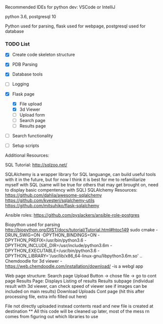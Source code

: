 Recommended IDEs for python dev: VSCode or IntelliJ

python 3.6, postgresql 10

Python used for parsing, flask used for webpage, postgresql used for database

### TODO List
-[X] Create code skeleton structure

-[X] PDB Parsing

-[X] Database tools

-[ ] Logging

-[X] Flask page
    -[X] File upload
    -[X] 3d Viewer
    -[ ] Upload form
    -[ ] Search page
    -[ ] Results page

-[ ] Search functionality

-[ ] Setup scripts

Additional Resources:

 SQL Tutorial:
 http://sqlzoo.net/

 SQLAlchemy is a wrapper library for SQL languange, can build useful tools with it in the future, but for now I think it is best for me to refamiliarize myself with SQL (same will be true for others that may get brought on, need to display basic compentency with SQL)
 SQLAlchemy Resources:
 https://github.com/dahlia/awesome-sqlalchemy
 https://github.com/kvesteri/sqlalchemy-utils
 https://github.com/mitsuhiko/flask-sqlalchemy

 Ansible roles:
 https://github.com/pyslackers/ansible-role-postgres


Biopython used for parsing http://biopython.org/DIST/docs/tutorial/Tutorial.html#htoc149
sudo cmake -DRUN_SWIG=ON -DPYTHON_BINDINGS=ON -DPYTHON_PREFIX=/usr/bin/python3.6 -DPYTHON_INCLUDE_DIR=/usr/include/python3.6m -DPYTHON_EXECUTABLE=/usr/bin/python3.6 -DPYTHON_LIBRARY='/usr/lib/x86_64-linux-gnu/libpython3.6m.so' ..
Chemdoodle for 3d viewer - https://web.chemdoodle.com/installation/download/
    -is a webgl app

Web page structure:
    Search page
        Upload Button -> chose file -> go to cont page
    Results Page: Displays Listing of results
        Results subpage (individual result with 3d viewer, can check speed of viewer see if images can be included on main results)
        Download
    Uploads Cont page (hit this after processing file, extra info filled out here)

File not directly uploaded instead contents read and new file is created at destination 
** All this code will be cleaned up later, most of the mess rn comes from figuring out which libraries to use
